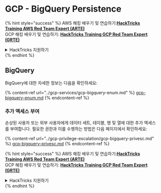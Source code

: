 # GCP - BigQuery Persistence

{% hint style="success" %}
AWS 해킹 배우기 및 연습하기:<img src="../../../.gitbook/assets/image (1).png" alt="" data-size="line">[**HackTricks Training AWS Red Team Expert (ARTE)**](https://training.hacktricks.xyz/courses/arte)<img src="../../../.gitbook/assets/image (1).png" alt="" data-size="line">\
GCP 해킹 배우기 및 연습하기: <img src="../../../.gitbook/assets/image (2).png" alt="" data-size="line">[**HackTricks Training GCP Red Team Expert (GRTE)**<img src="../../../.gitbook/assets/image (2).png" alt="" data-size="line">](https://training.hacktricks.xyz/courses/grte)

<details>

<summary>HackTricks 지원하기</summary>

* [**구독 계획**](https://github.com/sponsors/carlospolop) 확인하기!
* **💬 [**Discord 그룹**](https://discord.gg/hRep4RUj7f) 또는 [**텔레그램 그룹**](https://t.me/peass)에 참여하거나 **Twitter** 🐦 [**@hacktricks\_live**](https://twitter.com/hacktricks\_live)**를 팔로우하세요.**
* **[**HackTricks**](https://github.com/carlospolop/hacktricks) 및 [**HackTricks Cloud**](https://github.com/carlospolop/hacktricks-cloud) 깃허브 리포지토리에 PR을 제출하여 해킹 트릭을 공유하세요.**

</details>
{% endhint %}

## BigQuery

BigQuery에 대한 자세한 정보는 다음을 확인하세요:

{% content-ref url="../gcp-services/gcp-bigquery-enum.md" %}
[gcp-bigquery-enum.md](../gcp-services/gcp-bigquery-enum.md)
{% endcontent-ref %}

### 추가 액세스 부여

손상된 사용자 또는 외부 사용자에게 데이터 세트, 테이블, 행 및 열에 대한 추가 액세스를 부여합니다. 필요한 권한과 이를 수행하는 방법은 다음 페이지에서 확인하세요:

{% content-ref url="../gcp-privilege-escalation/gcp-bigquery-privesc.md" %}
[gcp-bigquery-privesc.md](../gcp-privilege-escalation/gcp-bigquery-privesc.md)
{% endcontent-ref %}

{% hint style="success" %}
AWS 해킹 배우기 및 연습하기:<img src="../../../.gitbook/assets/image (1).png" alt="" data-size="line">[**HackTricks Training AWS Red Team Expert (ARTE)**](https://training.hacktricks.xyz/courses/arte)<img src="../../../.gitbook/assets/image (1).png" alt="" data-size="line">\
GCP 해킹 배우기 및 연습하기: <img src="../../../.gitbook/assets/image (2).png" alt="" data-size="line">[**HackTricks Training GCP Red Team Expert (GRTE)**<img src="../../../.gitbook/assets/image (2).png" alt="" data-size="line">](https://training.hacktricks.xyz/courses/grte)

<details>

<summary>HackTricks 지원하기</summary>

* [**구독 계획**](https://github.com/sponsors/carlospolop) 확인하기!
* **💬 [**Discord 그룹**](https://discord.gg/hRep4RUj7f) 또는 [**텔레그램 그룹**](https://t.me/peass)에 참여하거나 **Twitter** 🐦 [**@hacktricks\_live**](https://twitter.com/hacktricks\_live)**를 팔로우하세요.**
* **[**HackTricks**](https://github.com/carlospolop/hacktricks) 및 [**HackTricks Cloud**](https://github.com/carlospolop/hacktricks-cloud) 깃허브 리포지토리에 PR을 제출하여 해킹 트릭을 공유하세요.**

</details>
{% endhint %}
